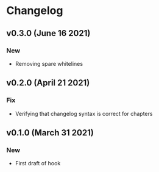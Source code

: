 # Changelog

## v0.3.0 (June 16 2021)
### New

* Removing spare whitelines

## v0.2.0 (April 21 2021)
### Fix

* Verifying that changelog syntax is correct for chapters

## v0.1.0 (March 31 2021)

### New

* First draft of hook

